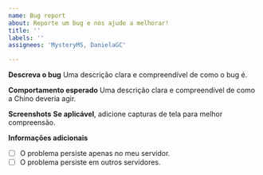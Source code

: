 ```yaml
---
name: Bug report
about: Reporte um bug e nos ajude a melhorar!
title: ''
labels: ''
assignees: 'MysteryMS, DanielaGC'

---
```


**Descreva o bug**
Uma descrição clara e compreendível de como o bug é.

**Comportamento esperado**
Uma descrição clara e compreendível de como a Chino deveria agir.

**Screenshots**
__**Se aplicável**__, adicione capturas de tela para melhor compreensão.

 
**Informações adicionais**
- [ ] O problema persiste apenas no meu servidor.
- [ ] O problema persiste em outros servidores.
